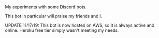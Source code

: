 My experiments with some Discord bots.

This bot in particular will praise my friends and I.

UPDATE 11/17/19: This bot is now hosted on AWS, so it is always active and online. Heroku free tier simply wasn't meeting my needs.
